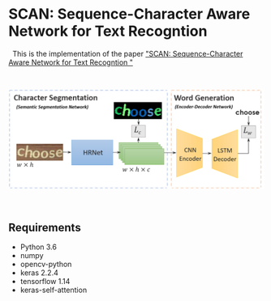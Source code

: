 # SCAN: Sequence-Character Aware Network for Text Recogntion

&nbsp;
This is the implementation of the paper ["SCAN: Sequence-Character Aware Network for Text Recogntion
"](https://www.scitepress.org/Papers/2021/103211/103211.pdf)

&nbsp;

![image](https://github.com/HGamal11/SCAN/blob/master/scan.png)

&nbsp;


## Requirements
- Python 3.6
- numpy
- opencv-python
- keras 2.2.4
- tensorflow 1.14
- keras-self-attention

